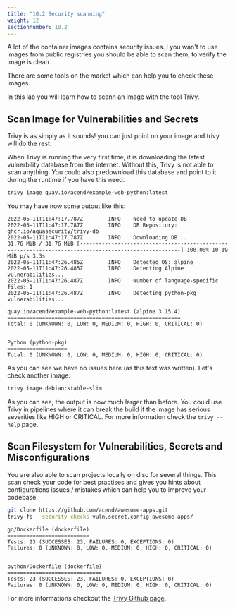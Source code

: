 ```yaml
---
title: "10.2 Security scanning"
weight: 12
sectionnumber: 10.2
---
```


A lot of the container images contains security issues. I you wan't to use images from public registries you should be able to scan them, to verify the image is clean.

There are some tools on the market which can help you to check these images.

In this lab you will learn how to scann an image with the tool Trivy.


## Scan Image for Vulnerabilities and Secrets

Trivy is as simply as it sounds! you can just point on your image and trivy will do the rest.

When Trivy is running the very first time, it is downloading the latest vulnerbility database from the internet. Without this, Trivy is not able to scan anything. You could also predownload this database and point to it during the runtime if you have this need.

```bash
trivy image quay.io/acend/example-web-python:latest
```

You may have now some outout like this:

```
2022-05-11T11:47:17.787Z        INFO    Need to update DB
2022-05-11T11:47:17.787Z        INFO    DB Repository: ghcr.io/aquasecurity/trivy-db
2022-05-11T11:47:17.787Z        INFO    Downloading DB...
31.76 MiB / 31.76 MiB [------------------------------------------------------------------------------------------------------] 100.00% 10.19 MiB p/s 3.3s
2022-05-11T11:47:26.485Z        INFO    Detected OS: alpine
2022-05-11T11:47:26.485Z        INFO    Detecting Alpine vulnerabilities...
2022-05-11T11:47:26.487Z        INFO    Number of language-specific files: 1
2022-05-11T11:47:26.487Z        INFO    Detecting python-pkg vulnerabilities...

quay.io/acend/example-web-python:latest (alpine 3.15.4)
=======================================================
Total: 0 (UNKNOWN: 0, LOW: 0, MEDIUM: 0, HIGH: 0, CRITICAL: 0)


Python (python-pkg)
===================
Total: 0 (UNKNOWN: 0, LOW: 0, MEDIUM: 0, HIGH: 0, CRITICAL: 0)
```

As you can see we have no issues here (as this text was written). Let's check another image:

```bash
trivy image debian:stable-slim
```

As you can see, the output is now much larger than before. You could use Trivy in pipelines where it can break the build if the image has serious severities like HIGH or CRITICAL. For more information check the `trivy --help` page.


## Scan Filesystem for Vulnerabilities, Secrets and Misconfigurations

You are also able to scan projects locally on disc for several things. This scan check your code for best practises and gives you hints about configurations issues / mistakes which can help you to improve your codebase.

```bash
git clone https://github.com/acend/awesome-apps.git
trivy fs --security-checks vuln,secret,config awesome-apps/
```

```
go/Dockerfile (dockerfile)
==========================
Tests: 23 (SUCCESSES: 23, FAILURES: 0, EXCEPTIONS: 0)
Failures: 0 (UNKNOWN: 0, LOW: 0, MEDIUM: 0, HIGH: 0, CRITICAL: 0)


python/Dockerfile (dockerfile)
==============================
Tests: 23 (SUCCESSES: 23, FAILURES: 0, EXCEPTIONS: 0)
Failures: 0 (UNKNOWN: 0, LOW: 0, MEDIUM: 0, HIGH: 0, CRITICAL: 0)
```

For more informations checkout the [Trivy Github page](https://github.com/aquasecurity/trivy).
